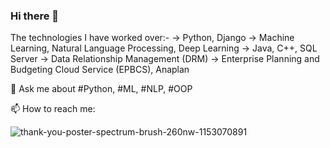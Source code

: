 ### Hi there 👋

The technologies I have worked over:-
-> Python, Django
-> Machine Learning, Natural Language Processing, Deep Learning
-> Java, C++, SQL Server
-> Data Relationship Management (DRM)
-> Enterprise Planning and Budgeting Cloud Service (EPBCS), Anaplan

💬 Ask me about #Python, #ML, #NLP, #OOP

📫 How to reach me:




![thank-you-poster-spectrum-brush-260nw-1153070891](https://user-images.githubusercontent.com/31597693/133270500-8b37560a-77a6-4c10-b03a-fddbdfb9795d.jpg)
<!--
**yash-saini/yash-saini** is a ✨ _special_ ✨ repository because its `README.md` (this file) appears on your GitHub profile.

Here are some ideas to get you started:

- 🔭 I’m currently working on ...
- 🌱 I’m currently learning ...
- 👯 I’m looking to collaborate on ...
- 🤔 I’m looking for help with ...
- 💬 Ask me about ...
- 📫 How to reach me: ...
- 😄 Pronouns: ...
- ⚡ Fun fact: ...
-->
